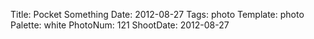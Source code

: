 Title: Pocket Something
Date: 2012-08-27
Tags: photo
Template: photo
Palette: white
PhotoNum: 121
ShootDate: 2012-08-27
